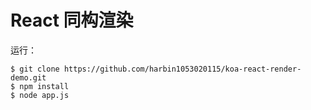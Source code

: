 # React 同构渲染

运行：

```shell
$ git clone https://github.com/harbin1053020115/koa-react-render-demo.git
$ npm install
$ node app.js
```
